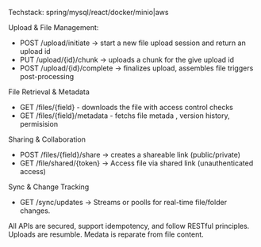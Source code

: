 Techstack: spring/mysql/react/docker/minio|aws <br>

Upload & File Management: <br>
- POST /upload/initiate -> start a new file upload session and return an upload id
- PUT /upload/{id}/chunk -> uploads a chunk for the give upload id
- POST /upload/{id}/complete -> finalizes upload, assembles file triggers post-processing

File Retrieval & Metadata <br> 
- GET /files/{field} - downloads the file with access control checks
- GET /files/{field}/metadata - fetchs file metada , version history, permisision

Sharing & Collaboration <br>
- POST /files/{field}/share -> creates a shareable link (public/private)
- GET /file/shared/{token} -> Access file via shared link (unauthenticated access)

Sync & Change Tracking <br>
- GET /sync/updates -> Streams or poolls for real-time file/folder changes.

All APIs are secured, support idempotency, and follow RESTful principles. Uploads are resumble. Medata is reparate from file content.

